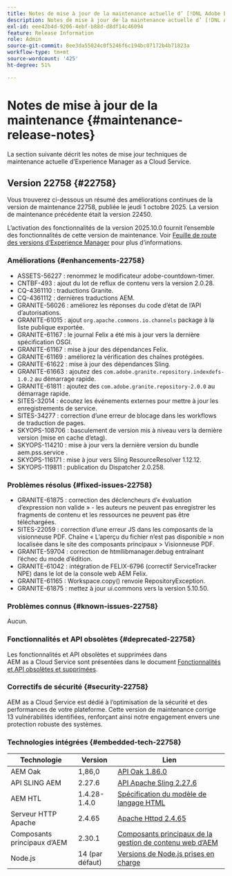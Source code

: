 ```yaml
---
title: Notes de mise à jour de la maintenance actuelle d’ [!DNL Adobe Experience Manager]  as a Cloud Service.
description: Notes de mise à jour de la maintenance actuelle d’ [!DNL Adobe Experience Manager]  as a Cloud Service.
exl-id: eee42b4d-9206-4ebf-b88d-d8df14c46094
feature: Release Information
role: Admin
source-git-commit: 8ee3da55024c0f5246f6c194bc07172b4b71823a
workflow-type: tm+mt
source-wordcount: '425'
ht-degree: 51%

---
```



# Notes de mise à jour de la maintenance {#maintenance-release-notes}

La section suivante décrit les notes de mise jour techniques de maintenance actuelle d’Experience Manager as a Cloud Service.

## Version 22758 {#22758}

Vous trouverez ci-dessous un résumé des améliorations continues de la version de maintenance 22758, publiée le jeudi 1 octobre 2025. La version de maintenance précédente était la version 22450.

L’activation des fonctionnalités de la version 2025.10.0 fournit l’ensemble des fonctionnalités de cette version de maintenance. Voir [Feuille de route des versions d’Experience Manager](https://experienceleague.adobe.com/fr/docs/experience-manager-release-information/aem-release-updates/update-releases-roadmap) pour plus d’informations.

### Améliorations {#enhancements-22758}

* ASSETS-56227 : renommez le modificateur adobe-countdown-timer.
* CNTBF-493 : ajout du lot de reflux de contenu vers la version 2.0.28.
* CQ-4361110 : traductions Granite.
* CQ-4361112 : dernières traductions AEM.
* GRANITE-56026 : améliorez les réponses du code d’état de l’API d’autorisations.
* GRANITE-61015 : ajout `org.apache.commons.io.channels` package à la liste publique exportée.
* GRANITE-61167 : le journal Felix a été mis à jour vers la dernière spécification OSGI.
* GRANITE-61167 : mise à jour des dépendances Felix.
* GRANITE-61169 : améliorez la vérification des chaînes protégées.
* GRANITE-61622 : mise à jour des dépendances Sling.
* GRANITE-61663 : ajoutez des `com.adobe.granite.repository.indexdefs-1.0.2` au démarrage rapide.
* GRANITE-61811 : ajoutez des `com.adobe.granite.repository-2.0.0` au démarrage rapide.
* SITES-32014 : écoutez les événements externes pour mettre à jour les enregistrements de service.
* SITES-34277 : correction d’une erreur de blocage dans les workflows de traduction de pages.
* SKYOPS-108706 : basculement de version mis à niveau vers la dernière version (mise en cache d’etag).
* SKYOPS-114210 : mise à jour vers la dernière version du bundle aem.pss.service .
* SKYOPS-116171 : mise à jour vers Sling ResourceResolver 1.12.12.
* SKYOPS-119811 : publication du Dispatcher 2.0.258.

### Problèmes résolus {#fixed-issues-22758}

* GRANITE-61875 : correction des déclencheurs d’« évaluation d’expression non valide » - les auteurs ne peuvent pas enregistrer les fragments de contenu et les ressources ne peuvent pas être téléchargées.
* SITES-22059 : correction d’une erreur JS dans les composants de la visionneuse PDF. Chaîne « L’aperçu du fichier n’est pas disponible » non localisée dans le site des composants principaux > Visionneuse PDF.
* GRANITE-59704 : correction de htmllibmanager.debug entraînant l’échec du mode d’édition.
* GRANITE-61042 : intégration de FELIX-6796 (correctif ServiceTracker NPE) dans le lot de la console web AEM Felix.
* GRANITE-61165 : Workspace.copy() renvoie RepositoryException.
* GRANITE-61875 : mettez à jour ui.commons vers la version 5.10.50.

### Problèmes connus {#known-issues-22758}

Aucun.

### Fonctionnalités et API obsolètes {#deprecated-22758}

Les fonctionnalités et API obsolètes et supprimées dans AEM as a Cloud Service sont présentées dans le document [Fonctionnalités et API obsolètes et supprimées](/help/release-notes/deprecated-removed-features.md).

### Correctifs de sécurité {#security-22758}

AEM as a Cloud Service est dédié à l’optimisation de la sécurité et des performances de votre plateforme. Cette version de maintenance corrige 13 vulnérabilités identifiées, renforçant ainsi notre engagement envers une protection robuste des systèmes.

### Technologies intégrées {#embedded-tech-22758}

| Technologie | Version | Lien |
|---|---|---|
| AEM Oak | 1,86,0 | [API Oak 1.86.0](https://www.javadoc.io/doc/org.apache.jackrabbit/oak-api/1.86/index.html) |
| API SLING AEM | 2.27.6 | [API Apache Sling 2.27.6](https://www.javadoc.io/doc/org.apache.sling/org.apache.sling.api/latest/index.html) |
| AEM HTL | 1.4.28-1.4.0 | [Spécification du modèle de langage HTML](https://github.com/adobe/htl-spec) |
| Serveur HTTP Apache | 2.4.65 | [Apache Httpd 2.4.65](https://apache.googlesource.com/httpd/+/refs/tags/2.4.65/CHANGES) |
| Composants principaux d’AEM | 2.30.1 | [Composants principaux de la gestion de contenu web d’AEM](https://github.com/adobe/aem-core-wcm-components) |
| Node.js | 14 (par défaut) | [Versions de Node.js prises en charge](https://experienceleague.adobe.com/fr/docs/experience-manager-cloud-service/content/implementing/developing/developing-with-front-end-pipelines#node-versions) |
